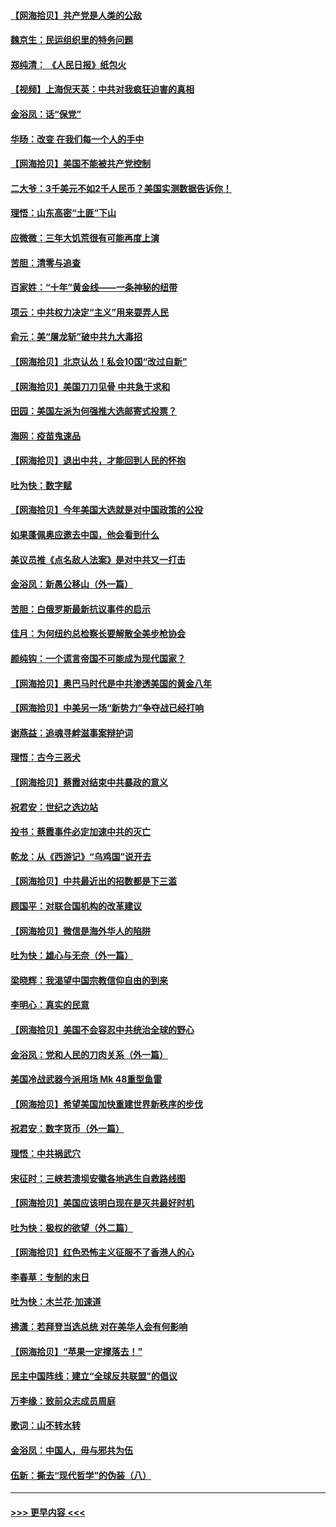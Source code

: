 #### [【网海拾贝】共产党是人类的公敌](../pages/nsc993/n12363182.md?t=08282151) 
#### [魏京生：民运组织里的特务问题](../pages/nsc993/n12363010.md?t=08282151) 
#### [郑纯清： 《人民日报》纸包火](../pages/nsc993/n12362706.md?t=08282151) 
#### [【视频】上海倪天英：中共对我疯狂迫害的真相](../pages/nsc993/n12356341.md?t=08282151) 
#### [金浴凤：话“保党”](../pages/nsc993/n12361867.md?t=08282151) 
#### [华旸：改变 在我们每一个人的手中](../pages/nsc993/n12361774.md?t=08282151) 
#### [【网海拾贝】美国不能被共产党控制](../pages/nsc993/n12360271.md?t=08282151) 
#### [二大爷：3千美元不如2千人民币？美国实测数据告诉你！](../pages/nsc993/n12358563.md?t=08282151) 
#### [理悟：山东高密“土匪”下山](../pages/nsc993/n12358535.md?t=08282151) 
#### [应微微：三年大饥荒很有可能再度上演](../pages/nsc993/n12358523.md?t=08282151) 
#### [苦胆：清零与追查](../pages/nsc993/n12358501.md?t=08282151) 
#### [百家姓：“十年”黄金线——一条神秘的纽带](../pages/nsc993/n12358319.md?t=08282151) 
#### [项云：中共权力决定“主义”用来耍弄人民](../pages/nsc993/n12358172.md?t=08282151) 
#### [俞元：美“屠龙斩”破中共九大毒招](../pages/nsc993/n12357822.md?t=08282151) 
#### [【网海拾贝】北京认怂！私会10国“改过自新”](../pages/nsc993/n12357784.md?t=08282151) 
#### [【网海拾贝】美国刀刀见骨 中共急于求和](../pages/nsc993/n12355511.md?t=08282151) 
#### [田园：美国左派为何强推大选邮寄式投票？](../pages/nsc993/n12352963.md?t=08282151) 
#### [海网：疫苗鬼速品](../pages/nsc993/n12354438.md?t=08282151) 
#### [【网海拾贝】退出中共，才能回到人民的怀抱](../pages/nsc993/n12352634.md?t=08282151) 
#### [吐为快：数字赋](../pages/nsc993/n12352317.md?t=08282151) 
#### [【网海拾贝】今年美国大选就是对中国政策的公投](../pages/nsc993/n12350973.md?t=08282151) 
#### [如果蓬佩奥应邀去中国，他会看到什么](../pages/nsc993/n12350945.md?t=08282151) 
#### [美议员推《点名敌人法案》是对中共又一打击](../pages/nsc993/n12350765.md?t=08282151) 
#### [金浴凤：新愚公移山（外一篇）](../pages/nsc993/n12350253.md?t=08282151) 
#### [苦胆：白俄罗斯最新抗议事件的启示](../pages/nsc993/n12349989.md?t=08282151) 
#### [佳月：为何纽约总检察长要解散全美步枪协会](../pages/nsc993/n12349939.md?t=08282151) 
#### [颜纯钩：一个谎言帝国不可能成为现代国家？](../pages/nsc993/n12349898.md?t=08282151) 
#### [【网海拾贝】奥巴马时代是中共渗透美国的黄金八年](../pages/nsc993/n12349284.md?t=08282151) 
#### [【网海拾贝】中美另一场“新势力”争夺战已经打响](../pages/nsc993/n12346998.md?t=08282151) 
#### [谢燕益：追魂寻衅滋事案辩护词](../pages/nsc993/n12346892.md?t=08282151) 
#### [理悟：古今三恶犬](../pages/nsc993/n12345190.md?t=08282151) 
#### [【网海拾贝】蔡霞对结束中共暴政的意义](../pages/nsc993/n12344263.md?t=08282151) 
#### [祝君安：世纪之选边站](../pages/nsc993/n12342382.md?t=08282151) 
#### [投书：蔡霞事件必定加速中共的灭亡](../pages/nsc993/n12341881.md?t=08282151) 
#### [乾龙：从《西游记》“乌鸡国”说开去](../pages/nsc993/n12341690.md?t=08282151) 
#### [【网海拾贝】中共最近出的招数都是下三滥](../pages/nsc993/n12341593.md?t=08282151) 
#### [顾国平：对联合国机构的改革建议](../pages/nsc993/n12339928.md?t=08282151) 
#### [【网海拾贝】微信是海外华人的陷阱](../pages/nsc993/n12338868.md?t=08282151) 
#### [吐为快：雄心与无奈（外一篇）](../pages/nsc993/n12338132.md?t=08282151) 
#### [梁晓辉：我渴望中国宗教信仰自由的到来](../pages/nsc993/n12336657.md?t=08282151) 
#### [李明心：真实的民意](../pages/nsc993/n12336089.md?t=08282151) 
#### [【网海拾贝】美国不会容忍中共统治全球的野心](../pages/nsc993/n12336063.md?t=08282151) 
#### [金浴凤：党和人民的刀肉关系（外一篇）](../pages/nsc993/n12335834.md?t=08282151) 
#### [美国冷战武器今派用场 Mk 48重型鱼雷](../pages/nsc993/n12335354.md?t=08282151) 
#### [【网海拾贝】希望美国加快重建世界新秩序的步伐](../pages/nsc993/n12334224.md?t=08282151) 
#### [祝君安：数字货币（外一篇）](../pages/nsc993/n12334186.md?t=08282151) 
#### [理悟：中共祸武穴](../pages/nsc993/n12333962.md?t=08282151) 
#### [宋征时：三峡若溃坝安徽各地逃生自救路线图](../pages/nsc993/n12332450.md?t=08282151) 
#### [【网海拾贝】美国应该明白现在是灭共最好时机](../pages/nsc993/n12332313.md?t=08282151) 
#### [吐为快：极权的欲望（外二篇）](../pages/nsc993/n12332089.md?t=08282151) 
#### [【网海拾贝】红色恐怖主义征服不了香港人的心](../pages/nsc993/n12329296.md?t=08282151) 
#### [李春草：专制的末日](../pages/nsc993/n12329079.md?t=08282151) 
#### [吐为快：木兰花‧加速道](../pages/nsc993/n12327366.md?t=08282151) 
#### [拂潇：若拜登当选总统 对在美华人会有何影响](../pages/nsc993/n12295996.md?t=08282151) 
#### [【网海拾贝】“苹果一定撑落去！”](../pages/nsc993/n12326784.md?t=08282151) 
#### [民主中国阵线：建立“全球反共联盟”的倡议](../pages/nsc993/n12324177.md?t=08282151) 
#### [万李缘：致前众志成员周庭](../pages/nsc993/n12324635.md?t=08282151) 
#### [歌词：山不转水转](../pages/nsc993/n12324599.md?t=08282151) 
#### [金浴凤：中国人，毋与邪共为伍](../pages/nsc993/n12324257.md?t=08282151) 
#### [伍新：撕去“现代哲学”的伪装（八）](../pages/nsc993/n12324188.md?t=08282151) 

----
#### [ >>> 更早内容 <<< ](../indexes/nsc993-earlier.md)
